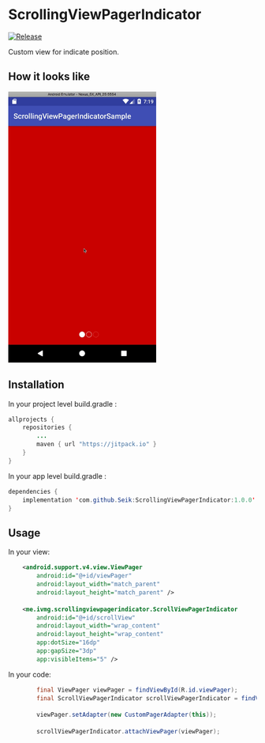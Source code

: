 # ScrollingViewPagerIndicator
[![Release](https://jitpack.io/v/Seik/ScrollingViewPagerIndicator.svg)](https://jitpack.io/#Seik/ScrollingViewPagerIndicator)

Custom view for indicate position.

## How it looks like

<img src="https://raw.githubusercontent.com/Seik/ScrollingViewPagerIndicator/master/demo.gif" width="300" height="548">

## Installation
In your project level build.gradle :

```java
allprojects {
    repositories {
        ...
        maven { url "https://jitpack.io" }
    }
}
```

In your app level build.gradle :

```java
dependencies {
    implementation 'com.github.Seik:ScrollingViewPagerIndicator:1.0.0'
}
```

## Usage

In your view:

```xml
    <android.support.v4.view.ViewPager
        android:id="@+id/viewPager"
        android:layout_width="match_parent"
        android:layout_height="match_parent" />

    <me.ivmg.scrollingviewpagerindicator.ScrollViewPagerIndicator
        android:id="@+id/scrollView"
        android:layout_width="wrap_content"
        android:layout_height="wrap_content"
        app:dotSize="16dp"
        app:gapSize="3dp"
        app:visibleItems="5" />
```

In your code:

```java
        final ViewPager viewPager = findViewById(R.id.viewPager);
        final ScrollViewPagerIndicator scrollViewPagerIndicator = findViewById(R.id.scrollView);

        viewPager.setAdapter(new CustomPagerAdapter(this));

        scrollViewPagerIndicator.attachViewPager(viewPager);
```
